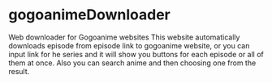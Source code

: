 # gogoanimeDownloader
Web downloader for Gogoanime websites
This website automatically downloads episode from episode link to gogoanime website, or you can input link for he series and it will show you buttons for each episode or all of them at once. Also you can search anime and then choosing one from the result.

